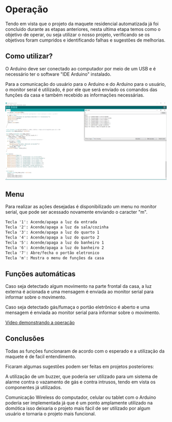 # Operação

Tendo em vista que o projeto da maquete residencial automatizada já foi concluido durante as etapas anteriores, nesta ultima etapa temos como o objetivo de operar, ou seja utilizar o nosso projeto, verificando se os objetivos foram cumpridos e identificando falhas e sugestões de melhorias.

## Como utilizar?

O Arduino deve ser conectado ao computador por meio de um USB e é necessário ter o software "IDE Arduino" instalado. 

Para a comunicação do usuário para o Arduino e do Arduino para o usuário, o monitor seral é utilizado, é por ele que será enviado os comandos das funções da casa e também recebido as informações necessárias.

![](./imagens/Monitor%20Serial.JPG)

## Menu
Para realizar as ações desejadas é disponibilizado um menu no monitor serial, que pode ser acessado novamente enviando o caracter "m".
~~~
Tecla '1': Acende/apaga a luz da entrada
Tecla '2': Acende/apaga a luz da sala/cozinha
Tecla '3': Acende/apaga a luz do quarto 1
Tecla '4': Acende/apaga a luz do quarto 2
Tecla '5': Acende/apaga a luz do banheiro 1
Tecla '6': Acende/apaga a luz do banheiro 2
Tecla '7': Abre/fecha o portão eletronico
Tecla 'm': Mostra o menu de funções da casa
~~~

## Funções automáticas

Caso seja detectado algum movimento na parte frontal da casa, a luz externa é acionada e uma mensagem é enviada ao monitor serial para informar sobre o movimento.

Caso seja detectado gás/fumaça o portão eletrônico é aberto e uma mensagem é enviada ao monitor serial para informar sobre o movimento.

[Video demonstrando a operação](https://www.youtube.com/watch?v=gDG_pcwu0pY&ab_channel=StanislauKaszubowski)

## Conclusões

Todas as funções funcionaram de acordo com o esperado e a utilização da maquete é de facil entendimento.

Ficaram algumas sugestões podem ser feitas em projetos posteriores: 

A utilização de um buzzer, que poderia ser utilizado para um sistema de alarme contra o vazamento de gás e contra intrusos, tendo em vista os componentes já utilizados.

Comunicação Wireless do computador, celular ou tablet com o Arduino poderia ser implementada já que é um ponto amplamente utilizado na domótica isso deixaria o projeto mais fácil de ser utilizado por algum usuário e tornaria o projeto mais funcional.
